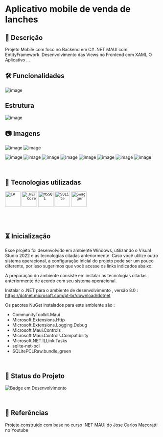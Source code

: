 # Aplicativo mobile de venda de lanches 

## 📖  Descrição

Projeto Mobile com foco no Backend em C# .NET MAUI com EntityFramework. Desenvolvimento das Views no Frontend com XAML
O Aplicativo ...

## 🛠️ Funcionalidades

![image](https://github.com/user-attachments/assets/837bb5e9-76a1-4ddb-a8ac-073783eff644)
<br/>

## Estrutura
![image](https://github.com/user-attachments/assets/43bdaa30-e484-4a8c-999c-73362c502987)


## :camera: Imagens 


![image](https://github.com/user-attachments/assets/c6f645bc-71ae-4509-a378-9ad466bc7720)
![image](https://github.com/user-attachments/assets/5a787a87-a215-4f42-a4a5-5027c27ea4b0)

![image](https://github.com/user-attachments/assets/19cc891b-b4a0-427b-bf28-05aed6fdabac)
![image](https://github.com/user-attachments/assets/e56cdd0f-1a16-4077-9ce5-683b1264d2d1)
![image](https://github.com/user-attachments/assets/4782900b-f3d5-44c1-a13c-3daffdf5df3c)
![image](https://github.com/user-attachments/assets/c00e661d-30fa-4151-a62f-c166fec817f6)
![image](https://github.com/user-attachments/assets/dd5c9829-b7c0-435f-bda3-d49f564c760a)
![image](https://github.com/user-attachments/assets/2ed61209-b8e8-4d70-bc36-25788e252920)
![image](https://github.com/user-attachments/assets/da2782cb-a964-41b6-8244-c8d302bf8ade)
![image](https://github.com/user-attachments/assets/0adfb177-fbfa-43ab-ba78-287c0389f73e)

<br/>

## 📡 Tecnologias utilizadas 
<code><img width="50" src="https://user-images.githubusercontent.com/25181517/121405384-444d7300-c95d-11eb-959f-913020d3bf90.png" alt="C#" title="C#"/></code>
	<code><img width="50" src="https://user-images.githubusercontent.com/25181517/121405754-b4f48f80-c95d-11eb-8893-fc325bde617f.png" alt=".NET Core" title=".NET Core"/></code>
	<code><img width="50" src="https://github.com/marwin1991/profile-technology-icons/assets/19180175/3b371807-db7c-45b4-8720-c0cfc901680a" alt="MSSQL" title="MSSQL"/></code>
 	<code><img width="50" src="https://github.com/marwin1991/profile-technology-icons/assets/136815194/82df4543-236b-4e45-9604-5434e3faab17" alt="SQLite" title="SQLite"/></code>
  	<code><img width="50" src="https://user-images.githubusercontent.com/25181517/186711335-a3729606-5a78-4496-9a36-06efcc74f800.png" alt="Swagger" title="Swagger"/></code>
</div>
<br/><br/>

## ⏳ Inicialização

Esse projeto foi desenvolvido em ambiente Windows, utilizando o Visual Studio 2022 e as tecnologias citadas anteriormente. Caso você utilize outro sistema operacional, a configuração inicial do projeto pode ser um pouco diferente, por isso sugerimos que você acesse os links indicados abaixo:

A preparação do ambiente consiste em instalar as tecnologias citadas anteriormente de acordo com seu sistema operacional.

Instalar o .NET para o ambiente de desenvolvimento , versão 8.0 :
https://dotnet.microsoft.com/pt-br/download/dotnet

Os pacotes NuGet instalados para este ambiente são :
- CommunityToolkit.Maui
- Microsoft.Extensions.Http
- Microsoft.Extensions.Logging.Debug
- Microsoft.Maui.Controls
- Microsoft.Maui.Controls.Compatibility
- Microsoft.NET.ILLink.Tasks
- sqlite-net-pcl
- SQLitePCLRaw.bundle_green


<br/>

## 🔎 Status do Projeto

![Badge em Desenvolvimento](https://img.shields.io/badge/Status-Concluido-green)

<br/>

## 📑 Referências

Projeto construído com base no curso .NET MAUI do Jose Carlos Macoratti no Youtube

